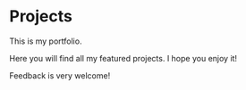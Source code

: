 # Projects

This is my portfolio.

Here you will find all my featured projects. I hope you enjoy it! 

Feedback is very welcome!
